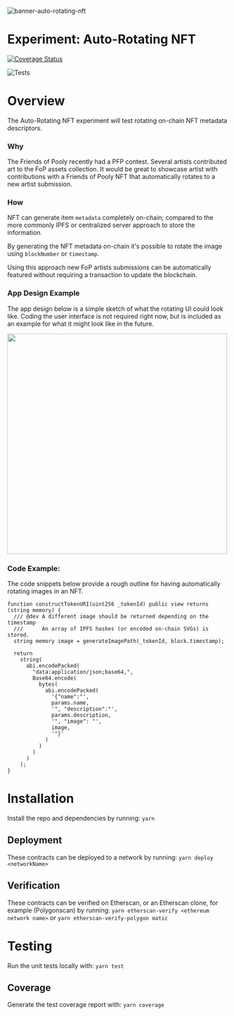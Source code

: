 ![banner-auto-rotating-nft](https://user-images.githubusercontent.com/3408362/174283301-16c309c5-f7cb-4c01-872c-144979b99658.png)


# Experiment: Auto-Rotating NFT

[![Coverage Status](https://coveralls.io/repos/github/friends-of-pooly/nft-auto-rotate-sol/badge.svg?branch=master)](https://coveralls.io/github/friends-of-pooly/nft-auto-rotate-sol?branch=master)

![Tests](https://github.com/friends-of-pooly/nft-auto-rotate-sol/actions/workflows/main.yml/badge.svg)

# Overview

The Auto-Rotating NFT experiment will test rotating on-chain NFT metadata descriptors.

### Why

The Friends of Pooly recently had a PFP contest. Several artists contributed art to the FoP assets collection. It would be great to showcase artist with contributions with a Friends of Pooly NFT that automatically rotates to a new artist submission.

### How

NFT can generate item `metadata` completely on-chain; compared to the more commonly IPFS or centralized server approach to store the information.

By generating the NFT metadata on-chain it's possible to rotate the image using `blockNumber` or `timestamp`.

Using this approach new FoP artists submissions can be automatically featured without requiring a transaction to update the blockchain.

### App Design Example
The app design below is a simple sketch of what the rotating UI could look like. Coding the user interface is not required right now, but is included as an example for what it might look like in the future.

<img width="500px" src="https://user-images.githubusercontent.com/3408362/174283691-4758e4c5-87ea-47c6-90cc-4a5d43ea9ac8.png" />

### Code Example:
The code snippets below provide a rough outline for having automatically rotating images in an NFT.

```sol
function constructTokenURI(uint256 _tokenId) public view returns (string memory) {
  /// @dev A different image should be returned depending on the timestamp
  ///      An array of IPFS hashes (or encoded on-chain SVGs) is stored.
  string memory image = generateImagePath(_tokenId, block.timestamp);

  return
    string(
      abi.encodePacked(
        "data:application/json;base64,",
        Base64.encode(
          bytes(
            abi.encodePacked(
              '{"name":"',
              params.name,
              '", "description":"',
              params.description,
              '", "image": "',
              image,
              '"}'
            )
          )
        )
      )
    );
}
```

# Installation

Install the repo and dependencies by running:
`yarn`

## Deployment

These contracts can be deployed to a network by running:
`yarn deploy <networkName>`

## Verification

These contracts can be verified on Etherscan, or an Etherscan clone, for example (Polygonscan) by running:
`yarn etherscan-verify <ethereum network name>` or `yarn etherscan-verify-polygon matic`

# Testing

Run the unit tests locally with:
`yarn test`

## Coverage

Generate the test coverage report with:
`yarn coverage`
